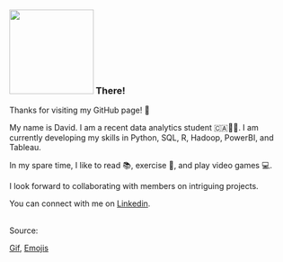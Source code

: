 ### <img src = "https://media.giphy.com/media/UqGhQEXe4J4ghTTCEi/giphy.gif" width="150x"> There! 

Thanks for visiting my GitHub page! :adult:

My name is David. I am a recent data analytics student :canada::man_student:. I am currently developing my skills in Python, SQL, R, Hadoop, PowerBI, and Tableau.<br/>

In my spare time, I like to read :books:, exercise :running:, and play video games :computer:.

I look forward to collaborating with members on intriguing projects.

You can connect with me on  [Linkedin](linkedin.com/in/davidlamcanada).

<br/>
Source:

[Gif](https://media.giphy.com/media/UqGhQEXe4J4ghTTCEi/giphy.gif), [Emojis](https://github.com/ikatyang/emoji-cheat-sheet)
<!--


<!--
**davidlamcanada/davidlamcanada** is a ✨ _special_ ✨ repository because its `README.md` (this file) appears on your GitHub profile.

Here are some ideas to get you started:

- 🔭 I’m currently working on ...
- 🌱 I’m currently learning ...
- 👯 I’m looking to collaborate on ...
- 🤔 I’m looking for help with ...
- 💬 Ask me about ...
- 📫 How to reach me: ...
- 😄 Pronouns: ...
- ⚡ Fun fact: ...
-->
